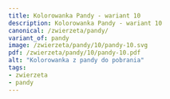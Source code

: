 ```yaml
---
title: Kolorowanka Pandy - wariant 10
description: Kolorowanka Pandy - wariant 10
canonical: /zwierzeta/pandy/
variant_of: pandy
image: /zwierzeta/pandy/10/pandy-10.svg
pdf: /zwierzeta/pandy/10/pandy-10.pdf
alt: "Kolorowanka z pandy do pobrania"
tags:
- zwierzeta
- pandy
---
```

